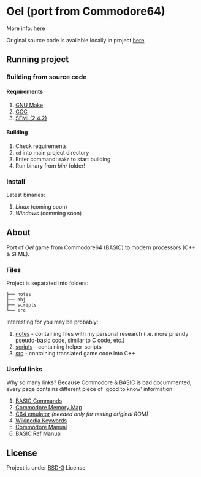 # Oel (port from Commodore64)

More info: [here](http://szymonsiarkiewicz.pl/artykuly/relog/relog-oel-pompowacze-port-z-c64-czesc-1/)

Original source code is available locally in project [here](LISTING.md)


## Running project

### Building from source code

#### Requirements

1. [GNU Make](https://www.gnu.org/software/make/)
2. [GCC](https://gcc.gnu.org/)
3. [SFML(2.4.2)](http://www.sfml-dev.org/download/sfml/2.4.2/)


#### Building

1. Check requirements
2. `cd` into main project directory
3. Enter command: `make` to start building
4. Run binary from *bin/* folder!


### Install

Latest binaries:

1. *Linux* (coming soon)
2. *Windows* (comming soon)


## About

Port of *Oel* game from Commodore64 (BASIC) to modern processors (C++ & SFML).

### Files

Project is separated into folders:

```
├── notes
├── obj
├── scripts
└── src
```

Interesting for you may be probably:

1. [notes](notes/) - containing files with my personal research (i.e. more priendy pseudo-basic code, similar to C code, etc.)
2. [scripts](scripts/) - containing helper-scripts
2. [src](src/) - containing translated game code into C++

### Useful links

Why so many links? Because Commodore & BASIC is bad docummented, every page contains different piece of 'good to know' information.

1. [BASIC Commands](https://www.c64-wiki.com/wiki/Category:BASIC-Command)
2. [Commodore Memory Map](http://sta.c64.org/cbm64mem.html)
2. [C64 emulator](vice-emu.sourceforge.net) *(needed only for testing original ROM)*
2. [Wikipedia Keywords](https://en.wikipedia.org/wiki/BASIC#Typical_BASIC_keywords)
3. [Commodore Manual](http://www.commodore.ca/manuals/pdfs/Commodore_Basic_4_Users_Reference%20Manual.pdf)
4. [BASIC Ref Manual](http://bitsavers.informatik.uni-stuttgart.de/pdf/phaseOneSystems/oasis/BASIC_Language_Reference_Manual_Mar80.pdf)


## License

Project is under [BSD-3](LICENSE.md) License

